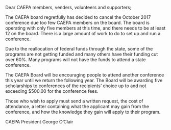 Dear CAEPA members, venders, volunteers and supporters;

The CAEPA board regretfully has decided to cancel the October 2017 conference due too few CAEPA members on the board. The board is operating with only five members at this time, and there needs to be at least 12 on the board. There is a large amount of work to do to set up and run a conference.

Due to the reallocation of federal funds through the state, some of the programs are not getting funded and many others have their funding cut over 60%. Many programs will not have the funds to attend a state conference.

The CAEPA Board will be encouraging people to attend another conference this year until we return the following year. The Board will be awarding five scholarships to conferences of the recipients’ choice up to and not exceeding $500.00 for the conference fees.

Those who wish to apply must send a written request, the cost of attendance, a letter containing what the applicant may gain from the conference, and how the knowledge they gain will apply to their program.

CAEPA President
George O’Clair
